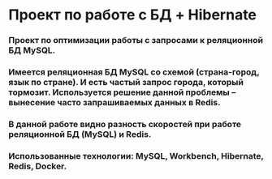 # Проект по работе с БД + Hibernate

<h3>Проект по оптимизации работы с запросами к реляционной БД MySQL.</h3>

<h3>Имеется реляционная БД MySQL со схемой (страна-город, язык по стране).
И есть частый запрос города, который тормозит. Используется решение данной проблемы – вынесение часто запрашиваемых
данных в Redis.</h3>

<h3>В данной работе видно разность скоростей при работе реляционной БД (MySQL) и Redis.</h3>


<h3>Использованные технологии: MySQL, Workbench, Hibernate, Redis, Docker.</h3>




